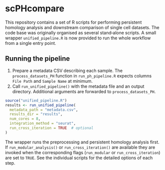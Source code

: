 # scPHcompare

This repository contains a set of R scripts for performing persistent homology
analysis and downstream comparison of single cell datasets.  The code base was
originally organised as several stand‐alone scripts.  A small wrapper
`unified_pipeline.R` is now provided to run the whole workflow from a single
entry point.

## Running the pipeline

1. Prepare a metadata CSV describing each sample.  The
   `process_datasets_PH` function in `run_ph_pipeline.R` expects columns
   `File Path` and `Sample Name` at minimum.
2. Call `run_unified_pipeline()` with the metadata file and an output
   directory.  Additional arguments are forwarded to `process_datasets_PH`.

```r
source("unified_pipeline.R")
results <- run_unified_pipeline(
  metadata_path = "metadata.csv",
  results_dir = "results",
  num_cores = 8,
  integration_method = "seurat",
  run_cross_iteration = TRUE  # optional
)
```

The wrapper runs the preprocessing and persistent homology analysis first.  If
`run_modular_analysis()` or `run_cross_iteration()` are available they are
invoked when the corresponding flags (`run_modular` or `run_cross_iteration`)
are set to `TRUE`.  See the individual scripts for the detailed options of each
step.

